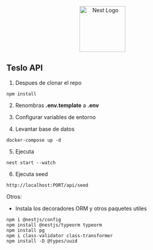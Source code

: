 <p align="center">
  <a href="http://nestjs.com/" target="blank"><img src="https://nestjs.com/img/logo-small.svg" width="120" alt="Nest Logo" /></a>
</p>

[circleci-image]: https://img.shields.io/circleci/build/github/nestjs/nest/master?token=abc123def456
[circleci-url]: https://circleci.com/gh/nestjs/nest

## Teslo API

1. Despues de clonar el repo
```
npm install
```
2. Renombras __.env.template__ a __.env__

3. Configurar variables de entorno 

4. Levantar base de datos 
```
docker-compose up -d
```
5. Ejecuta 
```
nest start --watch
```

6. Ejecuta seed
```
http://localhost:PORT/api/seed

```

Otros: 
- Instala los decoradores ORM y otros paquetes utiles
```
npm i @nestjs/config
npm install @nestjs/typeorm typeorm
npm install pg
npm i class-validator class-transformer
npm install -D @types/uuid
```
